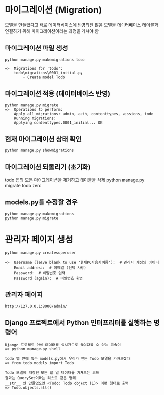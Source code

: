 # 마이그레이션 (Migration) 
모델을 만들었다고 바로 데이터베이스에 반영되진 않음
모델을 데이터베이스 테이블과 연결하기 위해 마이그레이션이라는 과정을 거쳐야 함

## 마이그레이션 파일 생성
    python manage.py makemigrations todo

    =>  Migrations for 'todo':
        todo\migrations\0001_initial.py
            + Create model Todo

## 마이그레이션 적용 (데이터베이스 반영)
    python manage.py migrate
    =>  Operations to perform:
        Apply all migrations: admin, auth, contenttypes, sessions, todo
        Running migrations:
        Applying contenttypes.0001_initial... OK

## 현재 마이그레이션 상태 확인
    python manage.py showmigrations

## 마이그레이션 되돌리기 (초기화)
todo 앱의 모든 마이그레이션을 제거하고 테이블을 삭제
    python manage.py migrate todo zero

## models.py를 수정할 경우
    python manage.py makemigrations
    python manage.py migrate    

# 관리자 페이지 생성
    python manage.py createsuperuser

    =>  Username (leave blank to use '현재PC사용자이름'):  # 관리자 계정의 아이디
        Email address:  # 이메일 (선택 사항)
        Password:  # 비밀번호 입력
        Password (again):  # 비밀번호 확인

## 관리자 페이지
    http://127.0.0.1:8000/admin/


## Django 프로젝트에서 Python 인터프리터를 실행하는 명령어

    Django 프로젝트 안의 데이터를 실시간으로 들여다볼 수 있는 콘솔이
    => python manage.py shell

    todo 앱 안에 있는 models.py에서 우리가 만든 Todo 모델을 가져오겠다
    => from todo.models import Todo
    
    Todo 모델에 저장된 모든 할 일 데이터를 가져오는 코드
    결과는 QuerySet이라는 리스트 같은 형태
    __str__ 안 만들었으면 <Todo: Todo object (1)> 이런 형태로 출력
    => Todo.objects.all()
